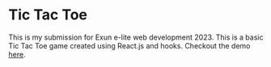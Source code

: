 # Tic Tac Toe

This is my submission for Exun e-lite web development 2023. This is a basic Tic Tac Toe game created using React.js and hooks.
Checkout the demo [here](https://tic-tac-toe-atharv.netlify.app/).
